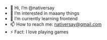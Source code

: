 - 👋 Hi, I’m @nativersay
- 👀 I’m interested in maaany things
- 🌱 I’m currently learning frontend
- 📫 How to reach me: nativersay@gmail.com
- ⚡ Fact: I love playing games 

<!---
Comments
--->
